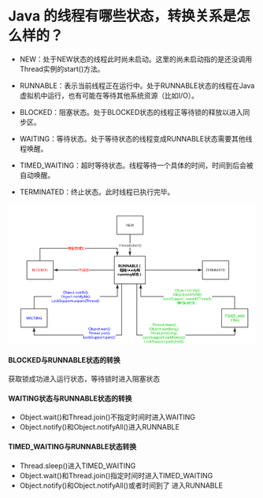 

# Java 的线程有哪些状态，转换关系是怎么样的？

* NEW：处于NEW状态的线程此时尚未启动。这里的尚未启动指的是还没调用Thread实例的start()方法。

* RUNNABLE：表示当前线程正在运行中。处于RUNNABLE状态的线程在Java虚拟机中运行，也有可能在等待其他系统资源（比如I/O）。

* BLOCKED：阻塞状态。处于BLOCKED状态的线程正等待锁的释放以进入同步区。

* WAITING：等待状态。处于等待状态的线程变成RUNNABLE状态需要其他线程唤醒。

* TIMED_WAITING：超时等待状态。线程等待一个具体的时间，时间到后会被自动唤醒。

* TERMINATED：终止状态。此时线程已执行完毕。


![线程状态转换](https://github.com/binbinshan/Java-Basic-Fly/blob/master/2021-04-29/193285328311302.png)



#### BLOCKED与RUNNABLE状态的转换
获取锁成功进入运行状态，等待锁时进入阻塞状态

#### WAITING状态与RUNNABLE状态的转换
* Object.wait()和Thread.join()不指定时间时进入WAITING
* Object.notify()和Object.notifyAll()进入RUNNABLE

#### TIMED_WAITING与RUNNABLE状态转换
* Thread.sleep()进入TIMED_WAITING
* Object.wait()和Thread.join()指定时间时进入TIMED_WAITING
* Object.notify()和Object.notifyAll()或者时间到了 进入RUNNABLE


 